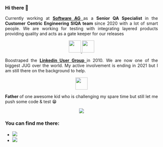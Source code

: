 <h3 align="justify">
	Hi there&nbsp;👋
</h3>
<p align="justify">
	Currently working at
	<strong>
		<a href="https://github.com/SoftwareAG">
			 Software AG
		</a>
	</strong>
	 as a
	<strong>
		 Senior QA Specialist
	</strong>
	 in the
	<strong>
		<a https://github.softwareag.com/C2E">
			 Customer Centric Engineering
		</a>
		 SIQA team
	</strong>
	 since 2020 with a lot of smart people. We are working for testing with integrating layered products providing quality and acts as a gate keeper for our releases
</p>
<p align="center">
	<a href="https://github.com/SoftwareAG">
		<img src="https://www.softwareag.com/content/dam/softwareag/global/image/logos/sag/software-ag-logo-core-dark-opt.svg" height="40px" />
	</a>
	<a href="https://github.softwareag.com/IOTA">
		<img src="https://www.softwareag.cloud/site/images/uploads/cumulocity_iot_wht.svg" height="40px" />
	</a>
</p>
<p align="justify">
	Boostraped the
	<strong>
		<a href="https://www.montreal-jug.org/">
			 Linkedin User Group
		</a>
	</strong>
	 in 2010. We are now one of the biggest JUG over the world. My active involvement is ending in 2021 but I am still there on the background to help.
</p>
<p align="center">
	<a href="https://www.montreal-jug.org/">
		<img src="https://www.montreal-jug.org/images/logo.png" height="40px" />
	</a>
</p>

<p align="justify">
	<strong>
		 Father
	</strong>
	 of one awesome kid who is challenging my spare time but still let me push some code & test&nbsp;😁
</p>
<p align="center">
	<a href="https://github.com/ManivannanGit/">
		<img src="https://github-readme-stats.vercel.app/api?username=ManivannanGit&amp;show_icons=true&amp;theme=graywhite&amp;count_private=true&amp;include_all_commits=true" />
	</a>
</p>
<h3 align="justify">
	You can find me there:
</h3>
<ul align="justify">
	<li>
		<a href="https://github.com/ManivannanGit" target="_blank">
			<img src="https://img.shields.io/badge/github-ManivannanGit-211F1F?logo=github&amp;logoColor=white&amp;style=flat-square" />
		</a>
	</li>
	<li>
		<a href="https://www.linkedin.com/in/manivannan-pandi-b1b8142a/" target="_blank">
			<img src="https://img.shields.io/badge/linkedin-ManivannanPandi-211F1F?logo=linkedin&amp;logoColor=blue&amp;style=flat-square" />
		</a>
	</li>
</ul>
